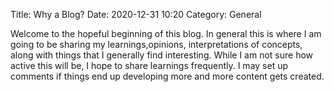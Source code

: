 Title: Why a Blog?
Date: 2020-12-31 10:20
Category: General

Welcome to the hopeful beginning of this blog. In general this is where I am going to be sharing my learnings,opinions, interpretations of concepts, along with things that I generally find interesting. While I am not sure how active this will be, I hope to share learnings frequently. I may set up comments if things end up developing more and more content gets created. 